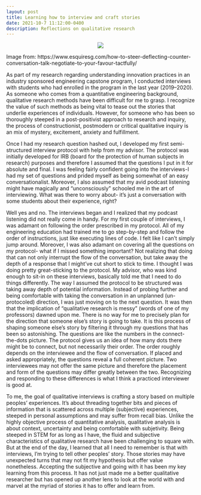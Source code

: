 ```yaml
---
layout: post
title: Learning how to interview and craft stories
date: 2021-10-7 11:12:00-0400
description: Reflections on qualitative research
---
```


<p style="text-align:center;"><img src="{{ site.baseurl }}/assets/img/conversation.jpeg"></p>
<div class="caption">
     Image from: https://www.esquiresg.com/how-to-steer-deflecting-counter-conversation-talk-negotiate-to-your-favour-tactfully/
</div>

As part of my research regarding understanding innovation practices in an industry sponsored engineering capstone program, I conducted interviews with students who had enrolled in the program in the last year (2019–2020). As someone who comes from a quantitative engineering background, qualitative research methods have been difficult for me to grasp. I recognize the value of such methods as being vital to tease out the stories that underlie experiences of individuals. However, for someone who has been so thoroughly steeped in a post-positivist approach to research and inquiry, the process of constructionist, postmodern or critical qualitative inquiry is an mix of mystery, excitement, anxiety and fulfillment.

Once I had my research question hashed out, I developed my first semi-structured interview protocol with help from my advisor. The protocol was initially developed for IRB (board for the protection of human subjects in research) purposes and therefore I assumed that the questions I put in it for absolute and final. I was feeling fairly confident going into the interviews-I had my set of questions and prided myself as being somewhat of an easy conversationalist. Moreover, I also assumed that my avid podcast listening might have magically and “unconsciously” schooled me in the art of interviewing. What was there to worry about- it’s just a conversation with some students about their experience, right?

Well yes and no. The interviews began and I realized that my podcast listening did not really come in handy. For my first couple of interviews, I was adamant on following the order prescribed in my protocol. All of my engineering education had trained me to go step-by-step and follow the order of instructions, just like executing lines of code. I felt like I can’t simply jump around. Moreover, I was also adamant on covering all the questions on my protocol- what if I missed something important? Not realizing that doing that can not only interrupt the flow of the conversation, but take away the depth of a response that I might’ve cut short to stick to time. I thought I was doing pretty great-sticking to the protocol. My advisor, who was kind enough to sit-in on these interviews, basically told me that I need to do things differently. The way I assumed the protocol to be structured was taking away depth of potential information. Instead of probing further and being comfortable with taking the conversation in an unplanned (un-protocoled) direction, I was just moving on to the next question. It was then that the implication of “qualitative research is messy” (words of one of my professors) dawned upon me.
There is no way for me to precisely plan for the direction that someone else’s story is going to take. It is this process of shaping someone else’s story by filtering it through my questions that has been so astonishing. The questions are like the numbers in the connect-the-dots picture. The protocol gives us an idea of how many dots there might be to connect, but not necessarily their order. The order roughly depends on the interviewee and the flow of conversation. If placed and asked appropriately, the questions reveal a full coherent picture. Two interviewees may not offer the same picture and therefore the placement and form of the questions may differ greatly between the two. Recognizing and responding to these differences is what I think a practiced interviewer is good at.


To me, the goal of qualitative interviews is crafting a story based on multiple peoples’ experiences. It’s about threading together bits and pieces of information that is scattered across multiple (subjective) experiences, steeped in personal assumptions and may suffer from recall bias. Unlike the highly objective process of quantitative analysis, qualitative analysis is about context, uncertainty and being comfortable with subjetivity. Being steeped in STEM for as long as I have, the fluid and subjective characteristics of qualitative research have been challenging to square with. But at the end of the day, I learned that all I need to remember is that with interviews, I’m trying to tell other peoples’ story. Those stories may have unexpected turns that may not fit my hypothesis but offer value nonetheless. Accepting the subjective and going with it has been my key learning from this process. It has not just made me a better qualitative researcher but has opened up another lens to look at the world with and marvel at the myriad of stories it has to offer and learn from.
